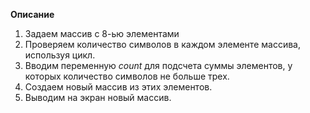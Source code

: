 **Описание**
1. Задаем массив с 8-ью элементами
2. Проверяем количество символов в каждом элементе массива, используя цикл.
3. Вводим  переменную _count_ для подсчета суммы элементов, у которых количество символов не больше трех.
4. Создаем новый массив из этих элементов.
5. Выводим на экран новый массив.

